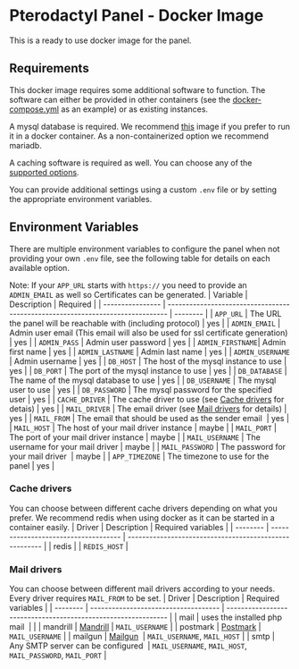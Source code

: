 # Pterodactyl Panel - Docker Image
This is a ready to use docker image for the panel.

## Requirements
This docker image requires some additional software to function. The software can either be provided in other containers (see the [docker-compose.yml](docker-compose.yml) as an example) or as existing instances.

A mysql database is required. We recommend [this](quay.io/parkervcp/mariadb-alpine) image if you prefer to run it in a docker container. As a non-containerized option we recommend mariadb.

A caching software is required as well. You can choose any of the [supported options](#cache-drivers).

You can provide additional settings using a custom `.env` file or by setting the appropriate environment variables.

## Environment Variables
There are multiple environment variables to configure the panel when not providing your own `.env` file, see the following table for details on each available option.

Note: If your `APP_URL` starts with `https://` you need to provide an `ADMIN_EMAIL` as well so Certificates can be generated.
| Variable         | Description                                                                    | Required |
| ---------------- | ------------------------------------------------------------------------------ | -------- |
| `APP_URL`        | The URL the panel will be reachable with (including protocol)                  | yes      |
| `ADMIN_EMAIL`    | Admin user email (This email will also be used for ssl certificate generation) | yes      |
| `ADMIN_PASS`     | Admin user password                                                            | yes      |
| `ADMIN_FIRSTNAME`| Admin first name                                                               | yes      |
| `ADMIN_LASTNAME` | Admin last name                                                                | yes      |
| `ADMIN_USERNAME` | Admin username                                                                 | yes      |
| `DB_HOST`        | The host of the mysql instance to use                                          | yes      |
| `DB_PORT`        | The port of the mysql instance to use                                          | yes      |
| `DB_DATABASE`    | The name of the mysql database to use                                          | yes      |
| `DB_USERNAME`    | The mysql user to use                                                          | yes      |
| `DB_PASSWORD`    | The mysql password for the specified user                                      | yes      |
| `CACHE_DRIVER`   | The cache driver to use (see [Cache drivers](#cache-drivers) for detais)       | yes      |
| `MAIL_DRIVER`    | The email driver (see [Mail drivers](#mail-drivers) for details)               | yes      |
| `MAIL_FROM`      | The email that should be used as the sender email                              | yes      |
| `MAIL_HOST`      | The host of your mail driver instance                                          | maybe    |
| `MAIL_PORT`      | The port of your mail driver instance                                          | maybe    |
| `MAIL_USERNAME`  | The username for your mail driver                                              | maybe    |
| `MAIL_PASSWORD`  | The password for your mail driver                                              | maybe    |
| `APP_TIMEZONE`   | The timezone to use for the panel                                              | yes      |

### Cache drivers
You can choose between different cache drivers depending on what you prefer.
We recommend redis when using docker as it can be started in a container easily.
| Driver   | Description                          | Required variables                                     |
| -------- | ------------------------------------ | ------------------------------------------------------ |
| redis    |                                      | `REDIS_HOST`                                           |

### Mail drivers
You can choose between different mail drivers according to your needs.
Every driver requires `MAIL_FROM` to be set.
| Driver   | Description                          | Required variables                                            |
| -------- | ------------------------------------ | ------------------------------------------------------------- |
| mail     | uses the installed php mail          |                                                               |
| mandrill | [Mandrill](http://www.mandrill.com/) | `MAIL_USERNAME`                                               |
| postmark | [Postmark](https://postmarkapp.com/) | `MAIL_USERNAME`                                               |
| mailgun  | [Mailgun](https://www.mailgun.com/)  | `MAIL_USERNAME`, `MAIL_HOST`                                  |
| smtp     | Any SMTP server can be configured    | `MAIL_USERNAME`, `MAIL_HOST`, `MAIL_PASSWORD`, `MAIL_PORT`    |
